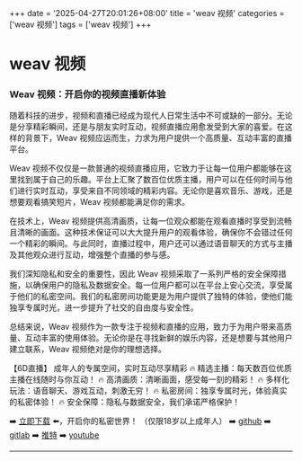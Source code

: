 +++
date = '2025-04-27T20:01:26+08:00'
title = 'weav 视频'
categories = ['weav 视频']
tags = ['weav 视频']
+++

# weav 视频

### Weav 视频：开启你的视频直播新体验

随着科技的进步，视频和直播已经成为现代人日常生活中不可或缺的一部分。无论是分享精彩瞬间，还是与朋友实时互动，视频直播应用愈发受到大家的喜爱。在这样的背景下，Weav 视频应运而生，力求为用户提供一个高质量、互动丰富的直播平台。

Weav 视频不仅仅是一款普通的视频直播应用，它致力于让每一位用户都能够在这里找到属于自己的乐趣。平台上汇聚了数百位优质主播，用户可以在任何时间与他们进行实时互动，享受来自不同领域的精彩内容。无论你是喜欢音乐、游戏，还是想要观看搞笑短片，Weav 视频都能满足你的需求。

在技术上，Weav 视频提供高清画质，让每一位观众都能在观看直播时享受到流畅且清晰的画面。这种技术保证可以大大提升用户的观看体验，确保你不会错过任何一个精彩的瞬间。与此同时，直播过程中，用户还可以通过语音聊天的方式与主播及其他观众进行互动，增强整个直播的参与感。

我们深知隐私和安全的重要性，因此 Weav 视频采取了一系列严格的安全保障措施，以确保用户的隐私及数据安全。每一位用户都可以在平台上安心交流，享受属于他们的私密空间。我们的私密房间功能更是为用户提供了独特的体验，使他们能独享专属时光，进一步提升了社交的自由度与安全性。

总结来说，Weav 视频作为一款专注于视频和直播的应用，致力于为用户带来高质量、互动丰富的使用体验。无论你是在寻找新鲜的娱乐内容，还是想要与其他用户建立联系，Weav 视频绝对是你的理想选择。

【6D直播】
成年人的专属空间，实时互动尽享精彩
🔥 精选主播：每天数百位优质主播在线随时与你互动！
🔥 高清画质：清晰画面，感受每一刻的精彩！
🔥 多样化玩法：语音聊天、游戏互动，刺激无穷！
🔥 私密房间：独享专属时光，体验真实的私密体验！
🔥 安全保障：隐私与数据安全，我们承诺严格保护！

➡️ [立即下载](https://down123.s3.ap-east-1.amazonaws.com/down/down.html?channelCode=blog) ⬅️，开启你的私密世界！
（仅限18岁以上成年人）
➡️ [github](https://aldult-live.github.io/)
➡️ [gitlab](https://seo-09598d.gitlab.io/)
➡️ [推特](https://x.com/wegame33)
➡️ [youtube](https://www.youtube.com/@6Dlive)

---
